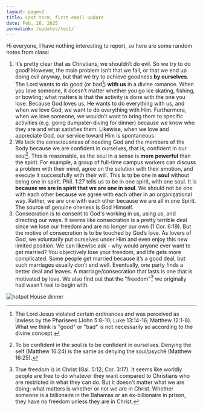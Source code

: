 ```yaml
---
layout: pagev2
title: Last term, first email update
date: Feb. 26, 2025
permalink: /updates/test/
---
```


Hi everyone, I have nothing interesting to report, so here are some random notes from class:

1. It’s pretty clear that as Christians, we shouldn’t do evil. So we try to do good! However, the main problem isn’t that we fail, or that we end up doing evil anyway, but that we try to achieve goodness **by ourselves**. The Lord wants to do good (or bad[^1]) **with us** in a divine romance. When you love someone, it doesn’t matter whether you go ice skating, fishing, or bowling; what matters is that the activity is done with the one you love. Because God loves us, He wants to do everything with us, and when we love God, we want to do everything with Him. Furthermore, when we love someone, we wouldn’t want to bring them to specific activities (e.g. going dumpster-diving for dinner) because we know who they are and what satisfies them. Likewise, when we love and appreciate God, our service toward Him is spontaneous.
2. We lack the consciousness of needing God and the members of the Body because we are confident in ourselves, that is, confident in our soul[^2]. This is reasonable, as the soul in a sense is **more powerful** than the spirit. For example, a group of full-time campus workers can discuss a problem with their mind, agree on the solution with their emotion, and execute it successfully with their will. This is to be one in **soul** without being one in spirit. Phil. 1:27 tells us to be in one spirit, with one soul. It is **because we are in spirit that we are one in soul**. We should not be one with each other because we agree with each other in an organizational way. Rather, we are one with each other because we are all in one Spirit. The source of genuine oneness is God Himself.
3. Consecration is to consent to God's working in us, using us, and directing our ways. It seems like consecration is a pretty terrible deal since we lose our freedom and are no longer our own (1 Cor. 6:19). But the motive of consecration is to be touched by God’s love. As lovers of God, we voluntarily put ourselves under Him and even enjoy this new limited position. We can likewise ask - why would anyone ever want to get married? You objectively lose your freedom, and life gets more complicated. Some people get married because it’s a good deal, but such marriages usually don’t end well. Eventually, one party finds a better deal and leaves. A marriage/consecration that lasts is one that is motivated by love. We also find out that the "freedom"[^3] we originally had wasn't real to begin with.

![hotpot](../img/2.26.25.1.png)
House dinner

[^1]: The Lord Jesus violated certain ordinances and was perceived as lawless by the Pharisees (John 5:8-10; Luke 13:14-16; Matthew 12:1-8). What we think is "good" or "bad" is not necessarily so according to the divine concept.
[^2]: To be confident in the soul is to be confident in ourselves. Denying the self (Matthew 16:24) is the same as denying the soul/psychē (Matthew 16:25).
[^3]: True freedom is in Christ (Gal. 5:12; Cor. 3:17). It seems like worldly people are free to do whatever they want compared to Christians who are restricted in what they can do. But it doesn't matter what we are doing; what matters is whether or not we are in Christ. Whether someone is a billionaire in the Bahamas or an ex-billionaire in prison, they have no freedom unless they are in Christ. 

